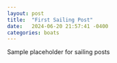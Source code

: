 ```yaml
---
layout: post
title:  "First Sailing Post"
date:   2024-06-20 21:57:41 -0400
categories: boats
---
```

Sample placeholder for sailing posts
